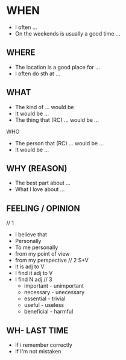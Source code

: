 #  WHEN
+ I often ...
+ On the weekends is usually a good time ...
## WHERE
+ The location is a good place for ...
+ I often do sth at ...

## WHAT
+ The kind of ... would be
+ It would be ...
+ The thing that (RC) ... would be ...

WHO
+ The person that (RC) ... would be ...
+ It would be ...

## WHY (REASON)
+ The best part about ...
+ What I love about ...

 ## FEELING / OPINION
 // 1
 + I believe that
 + Personally
 + To me personally 
 + from my point of view
 + from my perspective
// 2 S+V
+ it is adj to V
+ I find it adj to V
+ I find N adj
// 3
	+ important - unimportant
	+ necessary - unecessary
	+ essential - trivial
	+ useful - useless
	+ beneficial - harmful
##  WH- LAST TIME
+ If i remember correctly
+ If I'm not mistaken